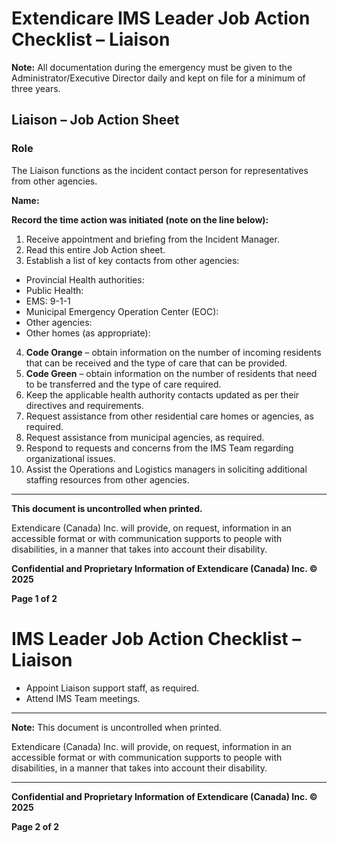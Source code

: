 # Extendicare IMS Leader Job Action Checklist – Liaison

**Note:** All documentation during the emergency must be given to the Administrator/Executive Director daily and kept on file for a minimum of three years.

## Liaison – Job Action Sheet

### Role
The Liaison functions as the incident contact person for representatives from other agencies.

**Name:**

**Record the time action was initiated (note on the line below):**

1. Receive appointment and briefing from the Incident Manager.
2. Read this entire Job Action sheet.
3. Establish a list of key contacts from other agencies:
- Provincial Health authorities:
- Public Health:
- EMS: 9-1-1
- Municipal Emergency Operation Center (EOC):
- Other agencies:
- Other homes (as appropriate):
4. **Code Orange** – obtain information on the number of incoming residents that can be received and the type of care that can be provided.
5. **Code Green** – obtain information on the number of residents that need to be transferred and the type of care required.
6. Keep the applicable health authority contacts updated as per their directives and requirements.
7. Request assistance from other residential care homes or agencies, as required.
8. Request assistance from municipal agencies, as required.
9. Respond to requests and concerns from the IMS Team regarding organizational issues.
10. Assist the Operations and Logistics managers in soliciting additional staffing resources from other agencies.

----

**This document is uncontrolled when printed.**

Extendicare (Canada) Inc. will provide, on request, information in an accessible format or with communication supports to people with disabilities, in a manner that takes into account their disability.

**Confidential and Proprietary Information of Extendicare (Canada) Inc. © 2025**

**Page 1 of 2**

# IMS Leader Job Action Checklist – Liaison

- Appoint Liaison support staff, as required.
- Attend IMS Team meetings.

----

**Note:** This document is uncontrolled when printed.

Extendicare (Canada) Inc. will provide, on request, information in an accessible format or with communication supports to people with disabilities, in a manner that takes into account their disability.

----

**Confidential and Proprietary Information of Extendicare (Canada) Inc. © 2025**

**Page 2 of 2**